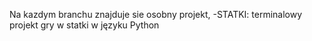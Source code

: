 Na kazdym branchu znajduje sie osobny projekt,
-STATKI: terminalowy projekt gry w statki w języku Python

